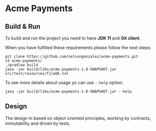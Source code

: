 # Acme Payments

## Build & Run

To build and run the project you need to have **JDK 11** and **Git client**.

When you have fulfilled these requirements please follow the next steps:

```
git clone https://github.com/nelsongonzalez/acme-payments.git
cd acme-payments/
./gradlew build
java -jar build/libs/acme-payments-1.0-SNAPSHOT.jar src/test/resources/fileOk.txt
```

To see more details about usage yo can use `--help` option:

```
java -jar build/libs/acme-payments-1.0-SNAPSHOT.jar --help
```

## Design

The design in based on object oriented principles, working by contracts,
immutability and  driven by tests.
